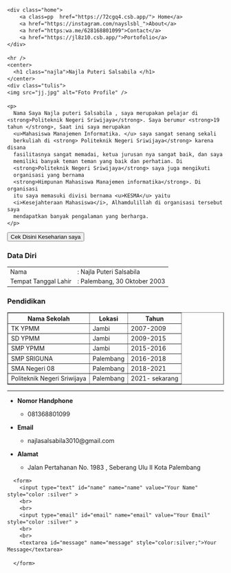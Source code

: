 
<html lang="en">
  <head>
    <meta charset="UTF-8" />
    <meta name="viewport" content="width=device-width, initial-scale=1.0" />
    <meta http-equiv="X-UA-Compatible" content="ie=edge" />
    <title>Static Template</title>
    <link rel="stylesheet" href="style.css">
    <style>
        @import url('https://fonts.googleapis.com/css2?family=Montserrat:wght@700&display=swap');
      </style>
  </head>
  <body>

    <div class="home"> 
        <a class=pp  href="https://72cgq4.csb.app/"> Home</a>
        <a href="https://instagram.com/nayslsbl_">About</a>
        <a href="https:wa.me/628168801099">Contact</a>
        <a href="https://jl8z10.csb.app/">Portofolio</a>
    </div>
   
    <hr />
    <center>
      <h1 class="najla">Najla Puteri Salsabila </h1>
    </center>
    <div class="tulis">
    <img src="jj.jpg" alt="Foto Profile" />
  
    <p>
      Nama Saya Najla puteri Salsabila , saya merupakan pelajar di <strong>Politeknik Negeri Sriwijaya</strong>. Saya berumur <strong>19 tahun </strong>, Saat ini saya merupakan
      <u>Mahasiswa Manajemen Informatika. </u> saya sangat senang sekali
      berkuliah di <strong> Politeknik Negeri Sriwijaya</strong> karena disana
      fasilitasnya sangat memadai, ketua jurusan nya sangat baik, dan saya
      memiliki banyak teman teman yang baik dan perhatian. Di
      <strong>Politeknik Negeri Sriwijaya</strong> saya juga mengikuti
      organisasi yang bernama
      <strong>Himpunan Mahasiswa Manajemen informatika</strong>. Di organisasi
      itu saya memasuki divisi bernama <u>KESMA</u> yaitu
      <i>Kesejahteraan Mahasiswa</i>, Alhamdulillah di organisasi tersebut saya
      mendapatkan banyak pengalaman yang berharga.
    </p>
  </div>
    
  <input class="cek" type="submit" value="Cek Disini Keseharian saya" />
   
  
  <table class="tabel">
      <h3 class="data">Data Diri</h3>
      <tr>
        <td>Nama</td>
        <td>: Najla Puteri Salsabila</td>
      </tr>
      <tr>
        <td>Tempat Tanggal Lahir   </td>
        <td>: Palembang, 30 Oktober 2003</td>
      </tr>
    </table>
    <h3 class=pendidik>Pendidikan</h3>
    <table class="tabe" border="1">
        <tr>
          <th>
            Nama Sekolah
          </th>
          <th>
            Lokasi
          </th>
          <th>
            Tahun
          </th>
        </tr>
        <tr>
          <td>TK YPMM</td>
          <td>Jambi</td>
          <td>2007-2009</td>
        </tr>
        <tr>
          <td>
            SD YPMM
          </td>
          <td>Jambi</td>
          <td>2009-2015</td>
        </tr>
        <tr>
          <td>SMP YPMM</td>
          <td>Jambi</td>
          <td>2015-2016</td>
        </tr>
        <tr>
            <td>SMP SRIGUNA</td>
            <td>Palembang</td>
            <td>2016-2018</td>
          </tr>
          <tr>
              <td>SMA Negeri 08</td>
              <td>Palembang</td>
              <td>2018-2021</td>
            </tr>
            <tr>
              <td>Politeknik Negeri Sriwijaya</td>
                <td>Palembang</td>
                <td>2021- sekarang</td>
              </tr>   
      </table>
      <hr>
      <div class="titik">
      <ul>
        <li> <strong>Nomor Handphone</strong> </li>
        <ul>
          <li>081368801099</li>
        </ul>
      </ul>
      <ul>
        <li> <strong>Email</strong> </li>
        <ul>
          <li>najlasalsabila3010@gmail.com</li>
        </ul>
      </ul>
      <ul>
        <li> <strong>Alamat</strong> </li>
        <ul>
          <li>Jalan Pertahanan No. 1983 , Seberang Ulu II Kota Palembang</li>
        </ul>
      </ul>
    </div>

      <form>
        <input type="text" id="name" name="name" value="Your Name" style="color :silver" >
        <br>
        <br>
        <input type="email" id="email" name="email" value="Your Email" style="color :silver" >
        <br>
        <br>
        <textarea id="message" name="message" style="color:silver;">Your Message</textarea>

      </form>
  
</html>
